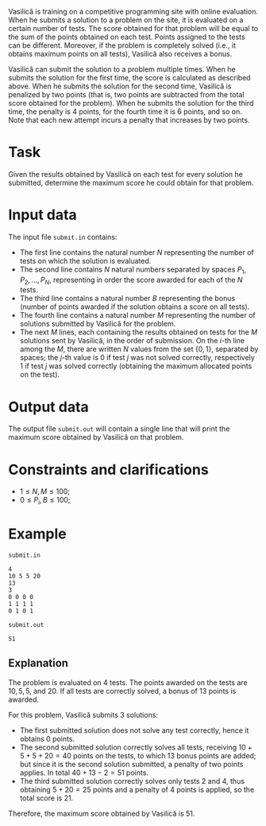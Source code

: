 Vasilică is training on a competitive programming site with online evaluation. When he submits a solution to a problem on the site, it is evaluated on a certain number of tests. The score obtained for that problem will be equal to the sum of the points obtained on each test. Points assigned to the tests can be different. Moreover, if the problem is completely solved (i.e., it obtains maximum points on all tests), Vasilică also receives a bonus.

Vasilică can submit the solution to a problem multiple times. When he submits the solution for the first time, the score is calculated as described above. When he submits the solution for the second time, Vasilică is penalized by two points (that is, two points are subtracted from the total score obtained for the problem). When he submits the solution for the third time, the penalty is 4 points, for the fourth time it is 6 points, and so on. Note that each new attempt incurs a penalty that increases by two points.

# Task

Given the results obtained by Vasilică on each test for every solution he submitted, determine the maximum score he could obtain for that problem.

# Input data

The input file `submit.in` contains:

- The first line contains the natural number $N$ representing the number of tests on which the solution is evaluated.
- The second line contains $N$ natural numbers separated by spaces $P_1, P_2, \dots, P_N$, representing in order the score awarded for each of the $N$ tests.
- The third line contains a natural number $B$ representing the bonus (number of points awarded if the solution obtains a score on all tests).
- The fourth line contains a natural number $M$ representing the number of solutions submitted by Vasilică for the problem.
- The next $M$ lines, each containing the results obtained on tests for the $M$ solutions sent by Vasilică, in the order of submission. On the $i$-th line among the $M$, there are written $N$ values from the set $\{0, 1\}$, separated by spaces; the $j$-th value is $0$ if test $j$ was not solved correctly, respectively $1$ if test $j$ was solved correctly (obtaining the maximum allocated points on the test).

# Output data

The output file `submit.out` will contain a single line that will print the maximum score obtained by Vasilică on that problem.

# Constraints and clarifications

* $1 \leq N, M \leq 100$;
* $0 \leq P_i, B \leq 100$;

# Example

`submit.in`
```
4
10 5 5 20
13
3
0 0 0 0
1 1 1 1
0 1 0 1
```

`submit.out`
```
51
```

## Explanation

The problem is evaluated on $4$ tests. The points awarded on the tests are $10, 5, 5,$ and $20$. If all tests are correctly solved, a bonus of $13$ points is awarded.

For this problem, Vasilică submits $3$ solutions:

- The first submitted solution does not solve any test correctly, hence it obtains $0$ points.
- The second submitted solution correctly solves all tests, receiving $10+5+5+20=40$ points on the tests, to which $13$ bonus points are added; but since it is the second solution submitted, a penalty of two points applies. In total $40+13-2=51$ points.
- The third submitted solution correctly solves only tests $2$ and $4$, thus obtaining $5+20=25$ points and a penalty of $4$ points is applied, so the total score is $21$.

Therefore, the maximum score obtained by Vasilică is $51$.